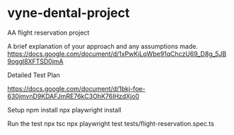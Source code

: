 # vyne-dental-project
AA flight reservation project

A brief explanation of your approach and any assumptions made.
https://docs.google.com/document/d/1xPwKjLqWbe91qChczU69_D8g_5JB9oggI8XFTSD0jmA

Detailed Test Plan

https://docs.google.com/document/d/1bkj-foe-630jmvnD9KDAFJmRE76kC3OhK76IHzdXjo0

Setup
npm install 
npx playwright install

Run the test
npx tsc
npx playwright test tests/flight-reservation.spec.ts
